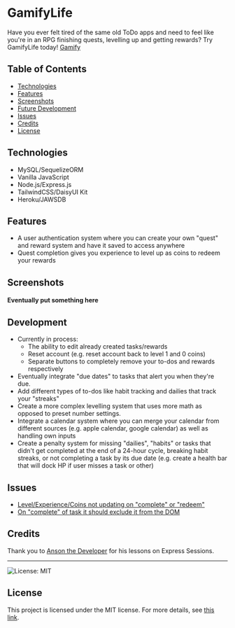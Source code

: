 # GamifyLife
Have you ever felt tired of the same old ToDo apps and need to feel like you're in an RPG finishing quests, levelling up and getting rewards? Try GamifyLife today! [Gamify](https://gamify-todo-7c1ee43b6898.herokuapp.com)

## Table of Contents
- [Technologies](#technologies)
- [Features](#features)
- [Screenshots](#screenshots)
- [Future Development](#Development)
- [Issues](#issues)
- [Credits](#credits)
- [License](#license)

## Technologies
- MySQL/SequelizeORM
- Vanilla JavaScript
- Node.js/Express.js
- TailwindCSS/DaisyUI Kit
- Heroku/JAWSDB

## Features
- A user authentication system where you can create your own "quest" and reward system and have it saved to access anywhere
- Quest completion gives you experience to level up as coins to redeem your rewards

## Screenshots

#### Eventually put something here

## Development 
- Currently in process:
    -  The ability to edit already created tasks/rewards
    -  Reset account (e.g. reset account back to level 1 and 0 coins)
    -  Separate buttons to completely remove your to-dos and rewards respectively
- Eventually integrate "due dates" to tasks that alert you when they're due.
- Add different types of to-dos like habit tracking and dailies that track your "streaks" 
- Create a more complex levelling system that uses more math as opposed to preset number settings.
- Integrate a calendar system where you can merge your calendar from different sources (e.g. apple calendar, google calendar) as well as handling own inputs
- Create a penalty system for missing "dailies", "habits" or tasks that didn't get completed at the end of a 24-hour cycle, breaking habit streaks, or not completing a task by its due date (e.g. create a health bar that will dock HP if user misses a task or other)

## Issues
- [Level/Experience/Coins not updating on "complete" or "redeem"](https://github.com/astro0725/GamifyLife/issues/1)
- [On "complete" of task it should exclude it from the DOM](https://github.com/astro0725/GamifyLife/issues/2)
  
## Credits

Thank you to [Anson the Developer](https://www.youtube.com/@ansonthedev) for his lessons on Express Sessions. 

---

![License: MIT](https://img.shields.io/badge/License-MIT-yellow.svg) 
## License

This project is licensed under the MIT license. For more details, see [this link](https://opensource.org/licenses/MIT).
